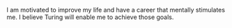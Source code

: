 I am motivated to improve my life and have a career that mentally stimulates me. I believe Turing will enable me to achieve those goals. 
